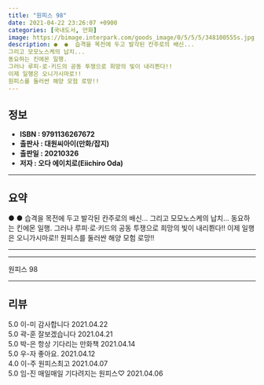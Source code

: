 ```yaml
---
title: "원피스 98"
date: 2021-04-22 23:26:07 +0900
categories: [국내도서, 만화]
image: https://bimage.interpark.com/goods_image/0/5/5/5/348100555s.jpg
description: ●  ●  습격을 목전에 두고 발각된 칸주로의 배신...
그리고 모모노스케의 납치...
동요하는 킨에몬 일행.
그러나 루피·로·키드의 공동 투쟁으로 희망의 빛이 내리쬔다!!
이제 일행은 오니가시마로!!
원피스를 둘러싼 해양 모험 로망!!
---
```


## **정보**

- **ISBN : 9791136267672**
- **출판사 : 대원씨아이(만화/잡지)**
- **출판일 : 20210326**
- **저자 : 오다 에이치로(Eiichiro Oda)**

------



## **요약**

●  ●  습격을 목전에 두고 발각된 칸주로의 배신...
그리고 모모노스케의 납치...
동요하는 킨에몬 일행.
그러나 루피·로·키드의 공동 투쟁으로 희망의 빛이 내리쬔다!!
이제 일행은 오니가시마로!!
원피스를 둘러싼 해양 모험 로망!!

------



------


원피스 98 

------


## **리뷰** 

5.0 이-미 감사합니다 2021.04.22 <br/>5.0 곽-훈 잘보겠습니다 2021.04.21 <br/>5.0 박-은 항상 기다리는 만화책 2021.04.14 <br/>5.0 우-자 좋아요. 2021.04.12 <br/>4.0 이-주 원피스최고 2021.04.07 <br/>5.0 임-진 매일매일 기다려지는 원피스♡ 2021.04.06 <br/>